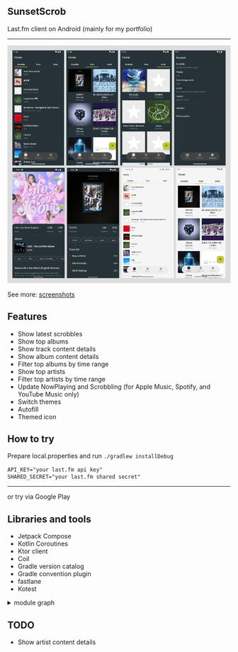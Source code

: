 ## SunsetScrob

Last.fm client on Android (mainly for my portfolio)

- - -


![](./screenshot/features.png)

See more: [screenshots](./screenshot/README.md)


## Features

- Show latest scrobbles
- Show top albums
- Show track content details
- Show album content details
- Filter top albums by time range
- Show top artists
- Filter top artists by time range
- Update NowPlaying and Scrobbling (for Apple Music, Spotify, and YouTube Music only)
- Switch themes
- Autofill
- Themed icon

## How to try

Prepare local.properties and run `./gradlew installDebug`

```
API_KEY="your last.fm api key"
SHARED_SECRET="your last.fm shared secret"
```

- - -

or try via Google Play

## Libraries and tools
- Jetpack Compose
- Kotlin Coroutines
- Ktor client
- Coil
- Gradle version catalog
- Gradle convention plugin
- fastlane
- Kotest

<details>
<summary> module graph </summary>

![](./screenshot/module_graph.png)

</details>

## TODO
- Show artist content details
